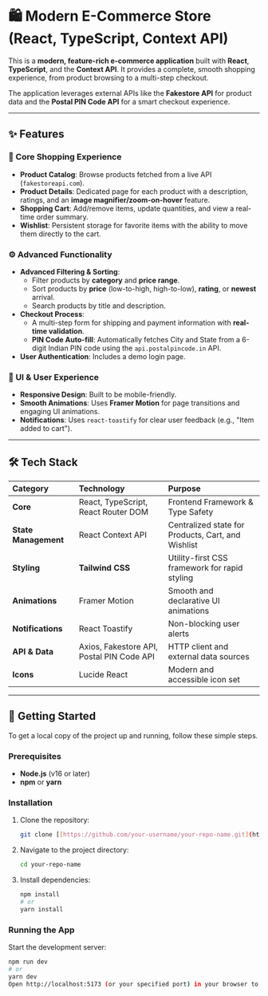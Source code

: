 # 🛍️ Modern E-Commerce Store (React, TypeScript, Context API)

This is a **modern, feature-rich e-commerce application** built with **React**, **TypeScript**, and the **Context API**. It provides a complete, smooth shopping experience, from product browsing to a multi-step checkout.

The application leverages external APIs like the **Fakestore API** for product data and the **Postal PIN Code API** for a smart checkout experience.

---

## ✨ Features

### 🛒 Core Shopping Experience
* **Product Catalog**: Browse products fetched from a live API (`fakestoreapi.com`).
* **Product Details**: Dedicated page for each product with a description, ratings, and an **image magnifier/zoom-on-hover** feature.
* **Shopping Cart**: Add/remove items, update quantities, and view a real-time order summary.
* **Wishlist**: Persistent storage for favorite items with the ability to move them directly to the cart.

### ⚙️ Advanced Functionality
* **Advanced Filtering & Sorting**:
    * Filter products by **category** and **price range**.
    * Sort products by **price** (low-to-high, high-to-low), **rating**, or **newest** arrival.
    * Search products by title and description.
* **Checkout Process**:
    * A multi-step form for shipping and payment information with **real-time validation**.
    * **PIN Code Auto-fill**: Automatically fetches City and State from a 6-digit Indian PIN code using the `api.postalpincode.in` API.
* **User Authentication**: Includes a demo login page.

### 🎨 UI & User Experience
* **Responsive Design**: Built to be mobile-friendly.
* **Smooth Animations**: Uses **Framer Motion** for page transitions and engaging UI animations.
* **Notifications**: Uses `react-toastify` for clear user feedback (e.g., "Item added to cart").

---

## 🛠️ Tech Stack

| Category | Technology | Purpose |
| :--- | :--- | :--- |
| **Core** | React, TypeScript, React Router DOM | Frontend Framework & Type Safety |
| **State Management** | React Context API | Centralized state for Products, Cart, and Wishlist |
| **Styling** | **Tailwind CSS** | Utility-first CSS framework for rapid styling |
| **Animations** | Framer Motion | Smooth and declarative UI animations |
| **Notifications** | React Toastify | Non-blocking user alerts |
| **API & Data** | Axios, Fakestore API, Postal PIN Code API | HTTP client and external data sources |
| **Icons** | Lucide React | Modern and accessible icon set |

---

## 🚀 Getting Started

To get a local copy of the project up and running, follow these simple steps.

### Prerequisites

* **Node.js** (v16 or later)
* **npm** or **yarn**

### Installation

1.  Clone the repository:
    ```bash
    git clone [[https://github.com/your-username/your-repo-name.git](https://github.com/your-username/your-repo-name.git)]
    ```
2.  Navigate to the project directory:
    ```bash
    cd your-repo-name
    ```
3.  Install dependencies:
    ```bash
    npm install
    # or
    yarn install
    ```

### Running the App

Start the development server:

```bash
npm run dev
# or
yarn dev
Open http://localhost:5173 (or your specified port) in your browser to see the application.

